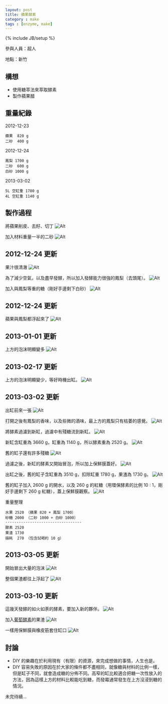 ```yaml
---
layout: post
title: 蘋果酵素
category : make
tags : [enzyme, make]
---
```

{% include JB/setup %}

參與人員：超人

地點：新竹

## 構想

* 使用糖萃法來萃取酵素
* 製作蘋果醋

## 重量紀錄

2012-12-23

    蘋果  820 g
    二砂  400 g

2012-12-24

    鳳梨 1700 g
    二砂  600 g
    白砂 1000 g

2013-03-02

    5L 空缸重 1780 g
    4L 空缸重 1140 g

## 製作過程

將蘋果削皮、去籽、切丁
![Alt](/img/make/2012-12-23/IMG_20121223_215942.jpg)

加入材料重量一半的二砂
![Alt](/img/make/2012-12-23/IMG_20121223_220845.jpg)

## 2012-12-24 更新

果汁很清澈
![Alt](/img/make/2012-12-23/IMG_20121224_172556.jpg)

為了減少空氣，以及盡早發酵，所以加入發酵能力很強的鳳梨（去頭尾）。
![Alt](/img/make/2012-12-23/IMG_20121224_173231.jpg)

加入與鳳梨等重的糖（剛好手邊剩下白砂）
![Alt](/img/make/2012-12-23/IMG_20121224_174951.jpg)

## 2012-12-24 更新

蘋果與鳳梨都浮起來了
![Alt](/img/make/2012-12-23/IMG_20121227_185937.jpg)

## 2013-01-01 更新

上方的泡沫明顯變多
![Alt](/img/make/2012-12-23/IMG_20130101_000229.jpg)

## 2013-02-17 更新

上方的泡沫明顯變少，等好時機出缸。
![Alt](/img/make/2012-12-23/IMG_20130217_205355.jpg)

## 2013-03-02 更新

出缸前來一張
![Alt](/img/make/2012-12-23/IMG_20130302_111232.jpg)

打開之後有鳳梨的香味，以及些微的酒味，最上方的鳳梨只有枯萎的感覺。
![Alt](/img/make/2012-12-23/IMG_20130302_111455.jpg)

將酵素過濾到新缸，過濾中有殘糖流到新缸。
![Alt](/img/make/2012-12-23/IMG_20130302_112100.jpg)

新缸含缸重為 3660 g，缸重為 1140 g，所以酵素重為 2520 g。
![Alt](/img/make/2012-12-23/IMG_20130302_114054.jpg)

舊的缸子還有許多殘糖
![Alt](/img/make/2012-12-23/IMG_20130302_114122.jpg)

過濾之後，新缸的酵素又開始冒泡，所以加上保鮮膜蓋好。
![Alt](/img/make/2012-12-23/IMG_20130302_114657.jpg)

出缸之後，舊的缸子含缸重為 3510 g，扣除缸重 1780 g，果渣為 1730 g。
![Alt](/img/make/2012-12-23/IMG_20130302_142338.jpg)

舊的缸子加入 2600 g 的開水，以及 260 g 的紅糖（用環保酵素的比例 10 : 1，剛好手邊剩下 260 g 紅糖），蓋上保鮮膜觀察。
![Alt](/img/make/2012-12-23/IMG_20130302_143350.jpg)

重量整理

    水果 2520 （蘋果 820 + 鳳梨 1700）
    砂糖 2000 （二砂 1000 + 白砂 1000）
    ----------------------------------
    酵素 2520
    果渣 1730
    損耗  270 （包含試喝約 10 g）

## 2013-03-05 更新

開始冒出大量的泡沫
![Alt](/img/make/2012-12-23/IMG_20130305_090700.jpg)

整個果渣都往上浮起了
![Alt](/img/make/2012-12-23/IMG_20130305_235324.jpg)

## 2013-03-10 更新

這幾天發酵的如火如荼的酵素，要加入新的夥伴。
![Alt](/img/make/2012-12-23/IMG_20130310_144534.jpg)

加入[葡萄酵素](/make/2013/01/08/grape/)的果渣
![Alt](/img/make/2012-12-23/IMG_20130310_144828.jpg)

一樣用保鮮膜與橡皮筋套住缸口
![Alt](/img/make/2012-12-23/IMG_20130310_144933.jpg)

## 討論

* DIY 的樂趣在於利用現有（有限）的資源，來完成想做的事情，人生也是。
* DIY 容易失敗的原因在於大家的條件都不盡相同，就像糖與材料的比例一樣，但是缸子不同，就會造成糖的分佈不同。高窄的缸比較適合把糖一次性放入的方法，因為這樣上方的材料比較能吃到糖，而發霉通常發生在上方沒浸到糖的情況。

未完待續...

